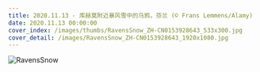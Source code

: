```yaml
---
title: 2020.11.13 - 库赫莫附近暴风雪中的乌鸦，芬兰 (© Frans Lemmens/Alamy)
date: 2020.11.13 00:00:00
cover_index: /images/thumbs/RavensSnow_ZH-CN0153928643_533x300.jpg
cover_detail: /images/RavensSnow_ZH-CN0153928643_1920x1080.jpg
---
```


![RavensSnow](/images/RavensSnow_ZH-CN0153928643_1920x1080.jpg)
